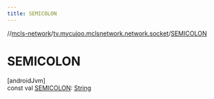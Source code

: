 ```yaml
---
title: SEMICOLON
---
```

//[mcls-network](../../index.html)/[tv.mycujoo.mclsnetwork.network.socket](index.html)/[SEMICOLON](-s-e-m-i-c-o-l-o-n.html)



# SEMICOLON



[androidJvm]\
const val [SEMICOLON](-s-e-m-i-c-o-l-o-n.html): [String](https://kotlinlang.org/api/latest/jvm/stdlib/kotlin/-string/index.html)




